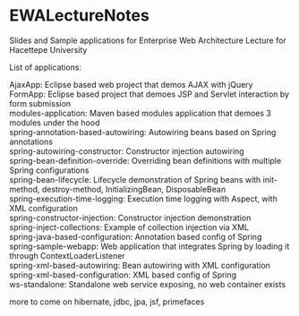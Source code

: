 # EWALectureNotes
Slides and Sample applications for Enterprise Web Architecture Lecture for Hacettepe University

List of applications:

AjaxApp: Eclipse based web project that demos AJAX with jQuery<br/>
FormApp: Eclipse based project that demoes JSP and Servlet interaction by form submission<br/>
modules-application: Maven based modules application that demoes 3 modules under the hood<br/>
spring-annotation-based-autowiring: Autowiring beans based on Spring annotations<br/>
spring-autowiring-constructor: Constructor injection autowiring<br/>
spring-bean-definition-override: Overriding bean definitions with multiple Spring configurations<br/>
spring-bean-lifecycle:  Lifecycle demonstration of Spring beans with init-method, destroy-method, InitializingBean, DisposableBean<br/>
spring-execution-time-logging: Execution time logging with Aspect, with XML configuration<br/>
spring-constructor-injection: Constructor injection demonstration<br/>
spring-inject-collections: Example of collection injection via XML<br/>
spring-java-based-configuration: Annotation based config of Spring<br/>
spring-sample-webapp: Web application that integrates Spring by loading it through ContextLoaderListener<br/>
spring-xml-based-autowiring: Bean autowiring with XML configuration<br/>
spring-xml-based-configuration: XML based config of Spring<br/>
ws-standalone: Standalone web service exposing, no web container exists<br/>

more to come on hibernate, jdbc, jpa, jsf, primefaces
